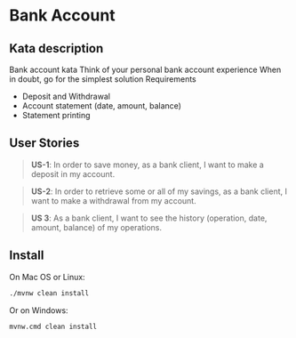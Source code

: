 # Bank Account

## Kata description
Bank account kata Think of your personal bank account experience When in doubt, go for the simplest solution Requirements
- Deposit and Withdrawal
- Account statement (date, amount, balance)
- Statement printing

## User Stories
>**US-1**: In order to save money, as a bank client, I want to make a deposit in my account.

>**US-2**: In order to retrieve some or all of my savings, as a bank client, I want to make a withdrawal from my account.

>**US 3**: As a bank client, I want to see the history (operation, date, amount, balance) of my operations.

## Install

On Mac OS or Linux: 

```bash
./mvnw clean install
```

Or on Windows:

```bash
mvnw.cmd clean install
```
